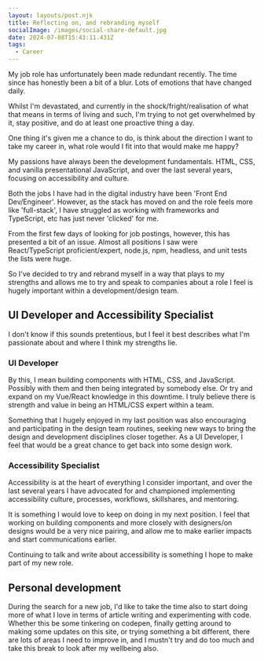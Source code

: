 ```yaml
---
layout: layouts/post.njk
title: Reflecting on, and rebranding myself
socialImage: /images/social-share-default.jpg
date: 2024-07-08T15:43:11.431Z
tags:
  - Career
---
```

My job role has unfortunately been made redundant recently. The time since has honestly been a bit of a blur. Lots of emotions that have changed daily.

Whilst I'm devastated, and currently in the shock/fright/realisation of what that means in terms of living and such, I'm trying to not get overwhelmed by it, stay positive, and do at least one proactive thing a day.

One thing it's given me a chance to do, is think about the direction I want to take my career in, what role would I fit into that would make me happy?

My passions have always been the development fundamentals. HTML, CSS, and vanilla presentational JavaScript, and over the last several years, focusing on accessibility and culture.

Both the jobs I have had in the digital industry have been 'Front End Dev/Engineer'. However, as the stack has moved on and the role feels more like 'full-stack', I have struggled as working with frameworks and TypeScript, etc has just never 'clicked' for me.

From the first few days of looking for job postings, however, this has presented a bit of an issue. Almost all positions I saw were React/TypeScript proficient/expert, node.js, npm, headless, and unit tests the lists were huge.

So I've decided to try and rebrand myself in a way that plays to my strengths and allows me to try and speak to companies about a role I feel is hugely important within a development/design team.

## UI Developer and Accessibility Specialist

I don't know if this sounds pretentious, but I feel it best describes what I'm passionate about and where I think my strengths lie.

### UI Developer

By this, I mean building components with HTML, CSS, and JavaScript. Possibly with them and then being integrated by somebody else. Or try and expand on my Vue/React knowledge in this downtime. I truly believe there is strength and value in being an HTML/CSS expert within a team.

Something that I hugely enjoyed in my last position was also encouraging and participating in the design team routines, seeking new ways to bring the design and development disciplines closer together. As a UI Developer, I feel that would be a great chance to get back into some design work.

### Accessibility Specialist

Accessibility is at the heart of everything I consider important, and over the last several years I have advocated for and championed implementing accessibility culture, processes, workflows, skillshares, and mentoring.

It is something I would love to keep on doing in my next position. I feel that working on building components and more closely with designers/on designs would be a very nice pairing, and allow me to make earlier impacts and start communications earlier.

Continuing to talk and write about accessibility is something I hope to make part of my new role.

## Personal development

During the search for a new job, I'd like to take the time also to start doing more of what I love in terms of article writing and experimenting with code. Whether this be some tinkering on codepen, finally getting around to making some updates on this site, or trying something a bit different, there are lots of areas I need to improve in, and I mustn't try and do too much and take this break to look after my wellbeing also.